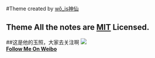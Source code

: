#Theme created by [wǒ_is神仙](http://mrzhang.me/)
## Theme All the notes are [MIT](http://www.opensource.org/licenses/mit-license.php) Licensed.


##这是他的玉照，大家去关注啊
![](http://tp3.sinaimg.cn/1649383490/180/5600400876/1)  
**[Follow Me On Weibo](http://weibo.com/jsw0528)**
